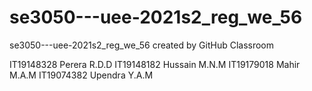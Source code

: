 # se3050---uee-2021s2_reg_we_56
se3050---uee-2021s2_reg_we_56 created by GitHub Classroom

IT19148328 Perera R.D.D
IT19148182 Hussain M.N.M
IT19179018 Mahir M.A.M
IT19074382 Upendra Y.A.M
